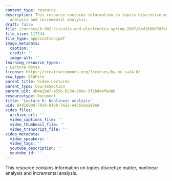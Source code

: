 ```yaml
---
content_type: resource
description: This resource contains information on topics discretize matter, nonlinear
  analysis and incremental analysis.
draft: false
file: /courses/6-002-circuits-and-electronics-spring-2007/84d1600d783b816b7622e436c6a289ed_6002_l6.pdf
file_size: 117244
file_type: application/pdf
image_metadata:
  caption: ''
  credit: ''
  image-alt: ''
learning_resource_types:
- Lecture Notes
license: https://creativecommons.org/licenses/by-nc-sa/4.0/
ocw_type: OCWFile
parent_title: Video Lectures
parent_type: CourseSection
parent_uid: 9b4a2ba7-a556-b234-8b0c-3f1bdd4fa8ab
resourcetype: Document
title: 'Lecture 6: Nonlinear analysis'
uid: 84d1600d-783b-816b-7622-e436c6a289ed
video_files:
  archive_url: ''
  video_captions_file: ''
  video_thumbnail_file: ''
  video_transcript_file: ''
video_metadata:
  video_speakers: ''
  video_tags: ''
  youtube_description: ''
  youtube_id: ''
---
```

This resource contains information on topics discretize matter, nonlinear analysis and incremental analysis.